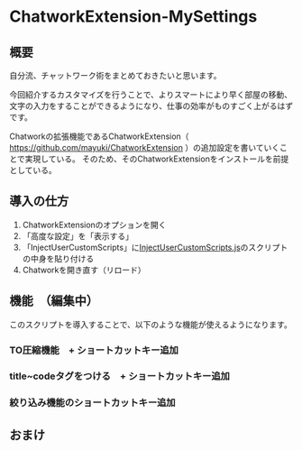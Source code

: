 # ChatworkExtension-MySettings

## 概要

自分流、チャットワーク術をまとめておきたいと思います。

今回紹介するカスタマイズを行うことで、よりスマートにより早く部屋の移動、文字の入力をすることができるようになり、仕事の効率がものすごく上がるはずです。

Chatworkの拡張機能であるChatworkExtension（ https://github.com/mayuki/ChatworkExtension ）の追加設定を書いていくことで実現している。
そのため、そのChatworkExtensionをインストールを前提としている。


## 導入の仕方

1. ChatworkExtensionのオプションを開く
1. 「高度な設定」を「表示する」
1. 「InjectUserCustomScripts」に[InjectUserCustomScripts.js](./InjectUserCustomScripts.js)のスクリプトの中身を貼り付ける
1. Chatworkを開き直す（リロード）

## 機能　（編集中）

このスクリプトを導入することで、以下のような機能が使えるようになります。

### TO圧縮機能　+ ショートカットキー追加



### title~codeタグをつける　+ ショートカットキー追加


### 絞り込み機能のショートカットキー追加


## おまけ


